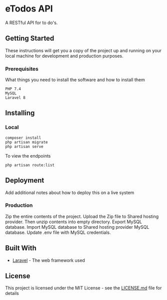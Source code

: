 # eTodos API

A RESTful API for to do's.

## Getting Started

These instructions will get you a copy of the project up and running on your local machine for development and production purposes.

### Prerequisites

What things you need to install the software and how to install them

```
PHP 7.4
MySQL
Laravel 8
```

## Installing

### Local
```
composer install
php artisan migrate
php artisan serve
```

To view the endpoints
```
php artisan route:list
```

## Deployment

Add additional notes about how to deploy this on a live system

### Production
Zip the entire contents of the project. Upload the Zip file to Shared hosting provider. Then unzip contents into empty directory. Export MySQL database. Import MySQL database to Shared hosting provider MySQL database. Update .env file with MySQL credentials.

## Built With

* [Laravel](https://laravel.com/) - The web framework used

## License

This project is licensed under the MIT License - see the [LICENSE.md](LICENSE.md) file for details
